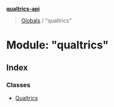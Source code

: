 **[qualtrics-api](../README.md)**

> [Globals](../globals.md) / "qualtrics"

# Module: "qualtrics"

## Index

### Classes

* [Qualtrics](../classes/_qualtrics_.qualtrics.md)
